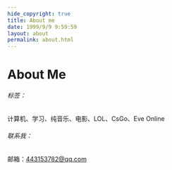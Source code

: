 ```yaml
---
hide_copyright: true
title: About me
date: 1999/9/9 9:59:59
layout: about
permalink: about.html
---
```


# About Me

###### 标签：

计算机、学习、纯音乐、电影、LOL、CsGo、Eve Online

###### 联系我：

邮箱：443153782@qq.com

